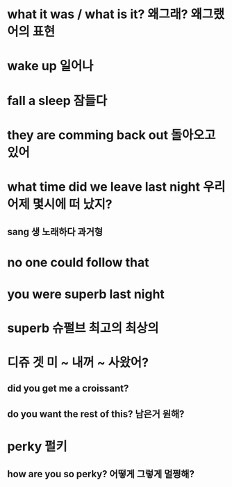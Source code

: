 # what it was / what is it? 왜그래? 왜그랬어의 표현

# wake up  일어나 

# fall a sleep 잠들다

# they are comming back out 돌아오고 있어

# what time did we leave last night 우리 어제 몇시에 떠 났지?

## sang 생 노래하다 과거형

# no one could follow that 

# you were superb last night

# superb 슈펄브 최고의 최상의

# 디쥬 겟 미 ~ 내꺼 ~ 사왔어?

## did you get me a croissant? 

## do you want the rest of this? 남은거 원해?

# perky 펄키 

## how are you so perky? 어떻게 그렇게 멀쩡해?

# 

